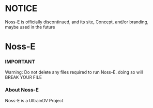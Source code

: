# NOTICE
Noss-E is officially discontinued, and its site, Concept, and/or branding, maybe used in the future

# Noss-E

### IMPORTANT
Warning: Do not delete any files required to run Noss-E. doing so will BREAK YOUR FILE
### About Noss-E
Noss-E is a UltrainDV Project
